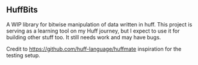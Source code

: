 ## HuffBits

 A WIP library for bitwise manipulation of data written in huff. This project is serving as a learning tool on my Huff journey, but I expect to use it for building other stuff too. It still needs work and may have bugs.

 Credit to https://github.com/huff-language/huffmate inspiration for the testing setup.